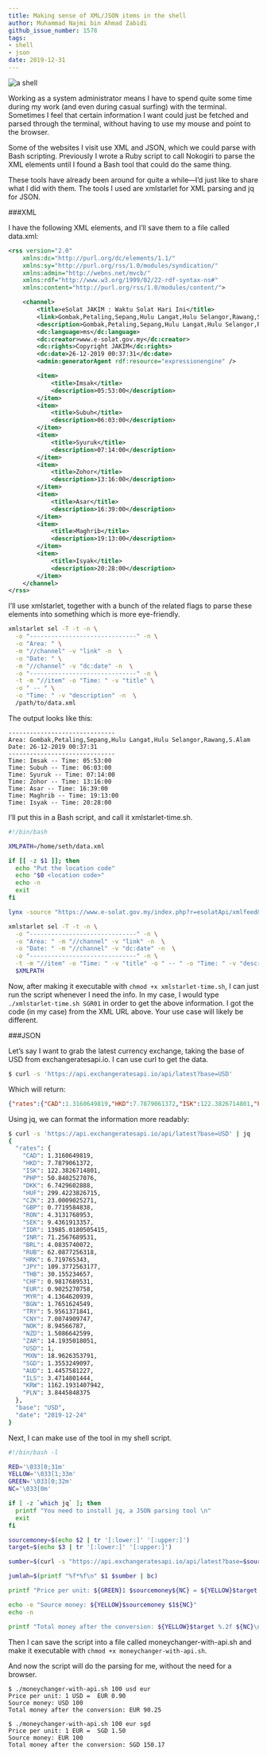 ```yaml
---
title: Making sense of XML/JSON items in the shell
author: Muhammad Najmi bin Ahmad Zabidi
github_issue_number: 1578
tags:
- shell
- json
date: 2019-12-31
---
```


![a shell](/blog/2019/12/making-sense-of-xml-json-in-shell/image-0.jpg)

Working as a system administrator means I have to spend quite some time during my work (and even during casual surfing) with the terminal. Sometimes I feel that certain information I want could just be fetched and parsed through the terminal, without having to use my mouse and point to the browser.

Some of the websites I visit use XML and JSON, which we could parse with Bash scripting. Previously I wrote a Ruby script to call Nokogiri to parse the XML elements until I found a Bash tool that could do the same thing.

These tools have already been around for quite a while—I’d just like to share what I did with them. The tools I used are xmlstarlet for XML parsing and jq for JSON.

###XML

I have the following XML elements, and I’ll save them to a file called data.xml:

```xml
<rss version="2.0"
    xmlns:dc="http://purl.org/dc/elements/1.1/"
    xmlns:sy="http://purl.org/rss/1.0/modules/syndication/"
    xmlns:admin="http://webns.net/mvcb/"
    xmlns:rdf="http://www.w3.org/1999/02/22-rdf-syntax-ns#"
    xmlns:content="http://purl.org/rss/1.0/modules/content/">

    <channel>
        <title>eSolat JAKIM : Waktu Solat Hari Ini</title>
        <link>Gombak,Petaling,Sepang,Hulu Langat,Hulu Selangor,Rawang,S.Alam</link>
        <description>Gombak,Petaling,Sepang,Hulu Langat,Hulu Selangor,Rawang,S.Alam</description>
        <dc:language>ms</dc:language>
        <dc:creator>www.e-solat.gov.my</dc:creator>
        <dc:rights>Copyright JAKIM</dc:rights>
        <dc:date>26-12-2019 00:37:31</dc:date>
        <admin:generatorAgent rdf:resource="expressionengine" />

        <item>
            <title>Imsak</title>
            <description>05:53:00</description>
        </item>
        <item>
            <title>Subuh</title>
            <description>06:03:00</description>
        </item>
        <item>
            <title>Syuruk</title>
            <description>07:14:00</description>
        </item>
        <item>
            <title>Zohor</title>
            <description>13:16:00</description>
        </item>
        <item>
            <title>Asar</title>
            <description>16:39:00</description>
        </item>
        <item>
            <title>Maghrib</title>
            <description>19:13:00</description>
        </item>
        <item>
            <title>Isyak</title>
            <description>20:28:00</description>
        </item>
    </channel>
</rss>
```

I’ll use xmlstarlet, together with a bunch of the related flags to parse these elements into something which is more eye-friendly.

```bash
xmlstarlet sel -T -t -n \
  -o "------------------------------" -n \
  -o "Area: " \
  -m "//channel" -v "link" -n  \
  -o "Date: " \
  -m "//channel" -v "dc:date" -n  \
  -o "------------------------------" -n \
  -t -m "//item" -o "Time: " -v "title" \
  -o " -- " \
  -o "Time: " -v "description" -n  \
  /path/to/data.xml
```

The output looks like this:

```plain
------------------------------
Area: Gombak,Petaling,Sepang,Hulu Langat,Hulu Selangor,Rawang,S.Alam
Date: 26-12-2019 00:37:31
------------------------------
Time: Imsak -- Time: 05:53:00
Time: Subuh -- Time: 06:03:00
Time: Syuruk -- Time: 07:14:00
Time: Zohor -- Time: 13:16:00
Time: Asar -- Time: 16:39:00
Time: Maghrib -- Time: 19:13:00
Time: Isyak -- Time: 20:28:00
```

I’ll put this in a Bash script, and call it xmlstarlet-time.sh.

```bash
#!/bin/bash

XMLPATH=/home/seth/data.xml

if [[ -z $1 ]]; then
  echo "Put the location code"
  echo "$0 <location code>"
  echo -n
  exit
fi

lynx -source "https://www.e-solat.gov.my/index.php?r=esolatApi/xmlfeed&zon=$1" > $XMLPATH

xmlstarlet sel -T -t -n \
  -o "------------------------------" -n \
  -o "Area: " -m "//channel" -v "link" -n  \
  -o "Date: " -m "//channel" -v "dc:date" -n  \
  -o "------------------------------" -n \
  -t -m "//item" -o "Time: " -v "title" -o " -- " -o "Time: " -v "description" -n  \
  $XMLPATH
```

Now, after making it executable with `chmod +x xmlstarlet-time.sh`, I can just run the script whenever I need the info. In my case, I would type `./xmlstarlet-time.sh SGR01` in order to get the above information. I got the code (in my case) from the XML URL above. Your use case will likely be different.

###JSON

Let’s say I want to grab the latest currency exchange, taking the base of USD from exchangeratesapi.io. I can use curl to get the data.

```bash
$ curl -s 'https://api.exchangeratesapi.io/api/latest?base=USD'
```

Which will return:

```json
{"rates":{"CAD":1.3160649819,"HKD":7.7879061372,"ISK":122.3826714801,"PHP":50.8402527076,"DKK":6.7429602888,"HUF":299.4223826715,"CZK":23.0009025271,"GBP":0.7719584838,"RON":4.3131768953,"SEK":9.4361913357,"IDR":13985.0180505415,"INR":71.2567689531,"BRL":4.0835740072,"RUB":62.0877256318,"HRK":6.719765343,"JPY":109.3772563177,"THB":30.155234657,"CHF":0.9817689531,"EUR":0.9025270758,"MYR":4.1364620939,"BGN":1.7651624549,"TRY":5.9561371841,"CNY":7.0074909747,"NOK":8.94566787,"NZD":1.5086642599,"ZAR":14.1935018051,"USD":1.0,"MXN":18.9626353791,"SGD":1.3553249097,"AUD":1.4457581227,"ILS":3.4714801444,"KRW":1162.1931407942,"PLN":3.8445848375},"base":"USD","date":"2019-12-24"}
```

Using jq, we can format the information more readably:

```bash
$ curl -s 'https://api.exchangeratesapi.io/api/latest?base=USD' | jq
{
  "rates": {
    "CAD": 1.3160649819,
    "HKD": 7.7879061372,
    "ISK": 122.3826714801,
    "PHP": 50.8402527076,
    "DKK": 6.7429602888,
    "HUF": 299.4223826715,
    "CZK": 23.0009025271,
    "GBP": 0.7719584838,
    "RON": 4.3131768953,
    "SEK": 9.4361913357,
    "IDR": 13985.0180505415,
    "INR": 71.2567689531,
    "BRL": 4.0835740072,
    "RUB": 62.0877256318,
    "HRK": 6.719765343,
    "JPY": 109.3772563177,
    "THB": 30.155234657,
    "CHF": 0.9817689531,
    "EUR": 0.9025270758,
    "MYR": 4.1364620939,
    "BGN": 1.7651624549,
    "TRY": 5.9561371841,
    "CNY": 7.0074909747,
    "NOK": 8.94566787,
    "NZD": 1.5086642599,
    "ZAR": 14.1935018051,
    "USD": 1,
    "MXN": 18.9626353791,
    "SGD": 1.3553249097,
    "AUD": 1.4457581227,
    "ILS": 3.4714801444,
    "KRW": 1162.1931407942,
    "PLN": 3.8445848375
  },
  "base": "USD",
  "date": "2019-12-24"
}
```

Next, I can make use of the tool in my shell script.

```bash
#!/bin/bash -l

RED='\033[0;31m'
YELLOW='\033[1;33m'
GREEN='\033[0;32m'
NC='\033[0m'

if [ -z `which jq` ]; then
  printf "You need to install jq, a JSON parsing tool \n"
  exit
fi

sourcemoney=$(echo $2 | tr '[:lower:]' '[:upper:]')
target=$(echo $3 | tr '[:lower:]' '[:upper:]')

sumber=$(curl -s "https://api.exchangeratesapi.io/api/latest?base=$sourcemoney" | jq . | grep -i $target | awk -F ':|,' '{ print $2 }')

jumlah=$(printf "%f*%f\n" $1 $sumber | bc)

printf "Price per unit: ${GREEN}1 $sourcemoney${NC} = ${YELLOW}$target %.2f${NC}\n" $sumber

echo -e "Source money: ${YELLOW}$sourcemoney $1${NC}"
echo -n

printf "Total money after the conversion: ${YELLOW}$target %.2f ${NC}\n" $jumlah
```

Then I can save the script into a file called moneychanger-with-api.sh and make it executable with `chmod +x moneychanger-with-api.sh`.

And now the script will do the parsing for me, without the need for a browser.

```
$ ./moneychanger-with-api.sh 100 usd eur
Price per unit: 1 USD =  EUR 0.90
Source money: USD 100
Total money after the conversion: EUR 90.25

$ ./moneychanger-with-api.sh 100 eur sgd
Price per unit: 1 EUR =  SGD 1.50
Source money: EUR 100
Total money after the conversion: SGD 150.17
```

